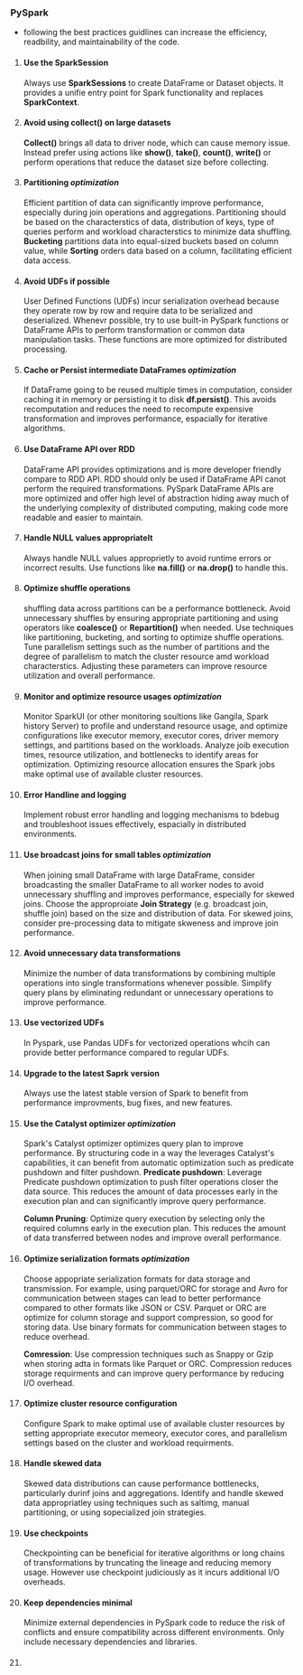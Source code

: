 ### PySpark 
- following the best practices guidlines can increase the efficiency, readbility, and maintainability of the code.

1. #### Use the SparkSession 
    Always use **SparkSessions** to create DataFrame or Dataset objects. It provides a unifie entry point for Spark functionality and replaces **SparkContext**.

2. #### Avoid using collect() on large datasets 
    **Collect()** brings all data to driver node, which can cause memory issue. Instead prefer using actions like **show()**, **take()**, **count()**, **write()** or perform operations that reduce the dataset size before collecting.

3. #### Partitioning ***optimization***
    Efficient partition of data can significantly improve performance, especially during join operations and aggregations. Partitioning should be based on the characterstics of data, distribution of keys, type of queries perform and workload characterstics to minimize data shuffling.
        **Bucketing** partitions data into equal-sized buckets based on column value, while **Sorting** orders data based on a column, facilitating efficient data access. 

4. #### Avoid UDFs if possible
    User Defined Functions (UDFs) incur serialization overhead because they operate row by row and require data to be serialized and deserialized. Whenevr possible, try to use built-in PySpark functions or DataFrame APIs to perform transformation or common data manipulation tasks. These functions are more optimized for distributed processing. 

5. #### Cache or Persist intermediate DataFrames ***optimization***
    If DataFrame going to be reused multiple times in computation, consider caching it in memory or persisting it to disk **df.persist()**. This avoids recomputation and reduces the need to recompute expensive transformation and improves performance, espacially for iterative algorithms. 

6. #### Use DataFrame API over RDD
    DataFrame API provides optimizations and is more developer friendly compare to RDD API. RDD should only be used if DataFrame API canot perform the required transformations. 
        PySpark DataFrame APIs are more optimized and offer high level of abstraction hiding away much of the underlying complexity of distributed computing, making code more readable and easier to maintain.

7. #### Handle NULL values appropriatelt
    Always handle NULL values approprietly to avoid runtime errors or incorrect results. Use functions like **na.fill()** or **na.drop()** to handle this.

8. #### Optimize shuffle operations
    shuffling data across partitions can be a performance bottleneck. Avoid unnecessary shuffles by ensuring appropriate partitioning and using operators like **coalesce()** or **Repartition()** when needed. Use techniques like partitioning, bucketing, and sorting to optimize shuffle operations.
        Tune parallelism settings such as the number of partitions and the degree of parallelism to match the cluster resource amd workload characterstics. Adjusting these parameters can improve resource utilization and overall performance.

9. #### Monitor and optimize resource usages ***optimization***
    Monitor SparkUI (or other monitoring soultions like Gangila, Spark history Server) to profile and understand resource usage, and optimize configurations like executor memory, executor cores, driver memory settings, and partitions based on the workloads. Analyze joib execution times, resource utilization, and bottlenecks to identify areas for optimization. Optimizing resource allocation ensures the Spark jobs make optimal use of available cluster resources.

10. #### Error Handline and logging
    Implement robust error handling and logging mechanisms to bdebug and troubleshoot issues effectively, espacially in distributed environments.

11. #### Use broadcast joins for small tables ***optimization***
    When joining small DataFrame with large DataFrame, consider broadcasting the smaller DataFrame to all worker nodes to avoid unnecessary shuffling and improves performance, especially for skewed joins.
        Choose the approproiate **Join Strategy**  (e.g. broadcast join, shuffle join) based on the size and distribution of data. For skewed joins, consider pre-processing data to mitigate skweness and improve join performance. 

12. #### Avoid unnecessary data transformations
    Minimize the number of data transformations by combining multiple operations into single transformations whenever possible. Simplify query plans by eliminating redundant or unnecessary operations to improve performance.

13. #### Use vectorized UDFs
    In Pyspark, use Pandas UDFs for vectorized operations whcih can provide better performance compared to regular UDFs.

14. #### Upgrade to the latest Saprk version 
    Always use the latest stable version of Spark to benefit from performance improvments, bug fixes, and new features.

15. #### Use the Catalyst optimizer ***optimization***
    Spark's Catalyst optimizer optimizes query plan to improve performance. By structuring code in a way the leverages Catalyst's capabilities, it can benefit from automatic optimization such as predicate pushdown and filter pushdown.
    **Predicate pushdown**: Leverage Predicate pushdown optimization to push filter operations closer the data source. This reduces the amount of data processes early in the execution plan and can significantly improve query performance.

    **Column Pruning**: Optimize query execution by selecting only the required columns early in the execution plan. This reduces the amount of data transferred between nodes and improve overall performance.  

16. #### Optimize serialization formats ***optimization***
    Choose appopriate serialization formats for data storage and transmission. For example, using parquet/ORC for storage and Avro for communication between stages can lead to better performance compared to other formats like JSON or CSV. 
        Parquet or ORC are optimize for column storage and support compression, so good for storing data. Use binary formats for communication between stages to reduce overhead.

    **Comression**: Use compression techniques such as Snappy or Gzip when storing adta in formats like Parquet or ORC. Compression reduces storage requirments and can improve query performance by reducing I/O overhead.  

17. #### Optimize cluster resource configuration 
    Configure Spark to make optimal use of available cluster resources by setting appropriate executor memeory, executor cores, and parallelism settings based on the cluster and workload requirments.

18. #### Handle skewed data
    Skewed data distributions can cause performance bottlenecks, particularly durinf joins and aggregations. Identify and handle skewed data appropriatley using techniques such as saltimg, manual partitioning, or using sopecialized join strategies. 

19. #### Use checkpoints
    Checkpointing can be beneficial for iterative algorithms or long chains of transformations by truncating the lineage and reducing memory usage. However use checkpoint judiciously as it incurs additional I/O overheads.

20. #### Keep dependencies minimal
    Minimize external dependencies in PySpark code to reduce the risk of conflicts and ensure compatibility across different environments. Only include necessary dependencies and libraries.

21. #### 